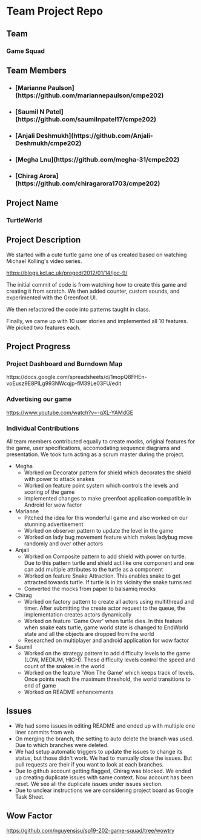 <h1>Team Project Repo</h1> 

<h2>Team</h2>

<h3>Game Squad</h3>

<h2>Team Members</h2>

* <h3>[Marianne Paulson](https://github.com/mariannepaulson/cmpe202)</h3>
* <h3>[Saumil N Patel](https://github.com/saumilnpatel17/cmpe202)</h3>
* <h3>[Anjali Deshmukh](https://github.com/Anjali-Deshmukh/cmpe202)</h3>
* <h3>[Megha Lnu](https://github.com/megha-31/cmpe202)</h3>
* <h3>[Chirag Arora](https://github.com/chiragarora1703/cmpe202)</h3>

<h2>Project Name</h2>

<h3>TurtleWorld</h3>

<h2>Project Description</h2>

We started with a cute turtle game one of us created based on watching Michael Kolling's video series.

https://blogs.kcl.ac.uk/proged/2012/01/14/joc-9/

The initial commit of code is from watching how to create this game and creating it from scratch. We then added counter, custom sounds, and experimented with the Greenfoot UI.

We then refactored the code into patterns taught in class.

Finally, we came up with 10 user stories and implemented all 10 features. We picked two features each.

<h2>Project Progress</h2>

<h3>Project Dashboard and Burndown Map</h3>
https://docs.google.com/spreadsheets/d/1mopQ8FHEn-voEusz9E8PlLg993NWcqjp-fM39Le03FU/edit

<h3>Advertising our game</h3>

https://www.youtube.com/watch?v=-qXL-YAMdGE

<h3>Individual Contributions</h3>

All team members contributed equally to create mocks, original features for the game, user specifications, accomodating sequence diagrams and presentation. We took turn acting as a scrum master during the project.

- Megha
    - Worked on Decorator pattern for shield which decorates the shield with power to attack snakes
    - Worked on feature point system which controls the levels and scoring of the game
    - Implemented changes to make greenfoot application compatible in Android for wow factor
- Marianne
    - Pitched the idea for this wonderfull game and also worked on our stunning advertisement
    - Worked on observer pattern to update the level in the game
    - Worked on lady bug movement feature which makes ladybug move randomly and over other actors
- Anjali
    - Worked on Composite pattern to add shield with power on turtle. Due to this pattern turtle and shield act like one component and one can add multiple attributes to the turtle as a component
    - Worked on feature Snake Attraction. This enables snake to get attracted towards turtle. If turtle is in its vicinity the snake turns red
    - Converted the mocks from paper to balsamiq mocks
- Chirag
    - Worked on factory pattern to create all actors using multithread and timer. After submitting the create actor request to the queue, the implementation creates actors dynamically
    - Worked on feature 'Game Over' when turtle dies. In this feature when snake eats turtle, game world state is changed to EndWorld state and all the objects are dropped from the world
    - Researched on multiplayer and android application for wow factor
- Saumil
    - Worked on the strategy pattern to add difficulty levels to the game (LOW, MEDIUM, HIGH). These difficulty levels control the speed and count of the snakes in the world
    - Worked on the feature 'Won The Game' which keeps track of levels. Once points reach the maximum threshold, the world transitions to end of game
    - Worked on README enhancements

<h2>Issues</h2>

- We had some issues in editing README and ended up with multiple one liner commits from web
- On merging the branch, the setting to auto delete the branch was used. Due to which branches were deleted.  
- We had setup automatic triggers to update the issues to change its status, but those didn't work. We had to manually close   the issues. But pull requests are their if you want to look at each branches.
- Due to github account getting flagged, Chirag was blocked. We ended up creating duplicate issues with same context. Now account has been reset. We see all the duplicate issues under issues section.
- Due to unclear instructions we are considering project board as Google Task Sheet. 

<h2>Wow Factor</h2>

https://github.com/nguyensjsu/sp19-202-game-squad/tree/wowtry
